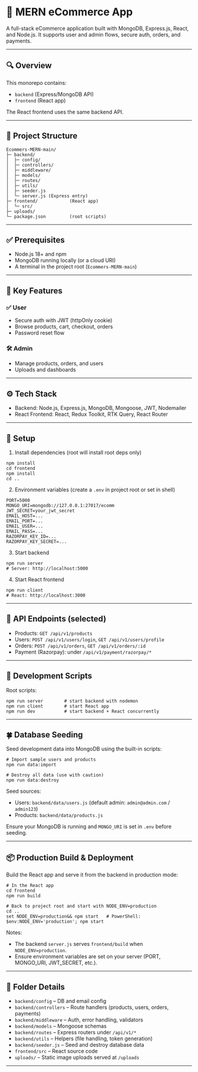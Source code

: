 # 🛒 MERN eCommerce App

A full-stack eCommerce application built with MongoDB, Express.js, React, and Node.js. It supports user and admin flows, secure auth, orders, and payments.

---

## 🔍 Overview

This monorepo contains:
- `backend` (Express/MongoDB API)
- `frontend` (React app)

The React frontend uses the same backend API.

---

## 📂 Project Structure

```
Ecommers-MERN-main/
├─ backend/
│  ├─ config/
│  ├─ controllers/
│  ├─ middleware/
│  ├─ models/
│  ├─ routes/
│  ├─ utils/
│  ├─ seeder.js
│  └─ server.js (Express entry)
├─ frontend/            (React app)
│  └─ src/
├─ uploads/
└─ package.json         (root scripts)
```

---

## ✅ Prerequisites

- Node.js 18+ and npm
- MongoDB running locally (or a cloud URI)
- A terminal in the project root (`Ecommers-MERN-main`)

---

## 🚀 Key Features

### ✅ User
- Secure auth with JWT (httpOnly cookie)
- Browse products, cart, checkout, orders
- Password reset flow

### 🛠️ Admin
- Manage products, orders, and users
- Uploads and dashboards

---

## ⚙️ Tech Stack

- Backend: Node.js, Express.js, MongoDB, Mongoose, JWT, Nodemailer
- React Frontend: React, Redux Toolkit, RTK Query, React Router

---

## 🔧 Setup

1) Install dependencies (root will install root deps only)

```
npm install
cd frontend
npm install
cd ..
```

2) Environment variables (create a `.env` in project root or set in shell)

```
PORT=5000
MONGO_URI=mongodb://127.0.0.1:27017/ecomm
JWT_SECRET=your_jwt_secret
EMAIL_HOST=...
EMAIL_PORT=...
EMAIL_USER=...
EMAIL_PASS=...
RAZORPAY_KEY_ID=...
RAZORPAY_KEY_SECRET=...
```

3) Start backend

```
npm run server
# Server: http://localhost:5000
```

4) Start React frontend

```
npm run client
# React: http://localhost:3000
```



---

## 📡 API Endpoints (selected)

- Products: `GET /api/v1/products`
- Users: `POST /api/v1/users/login`, `GET /api/v1/users/profile`
- Orders: `POST /api/v1/orders`, `GET /api/v1/orders/:id`
- Payment (Razorpay): under `/api/v1/payment/razorpay/*`

---

## 🧪 Development Scripts

Root scripts:

```
npm run server        # start backend with nodemon
npm run client        # start React app
npm run dev           # start backend + React concurrently
```

---

## 🍀 Database Seeding

Seed development data into MongoDB using the built-in scripts:

```
# Import sample users and products
npm run data:import

# Destroy all data (use with caution)
npm run data:destroy
```

Seed sources:
- Users: `backend/data/users.js` (default admin: `admin@admin.com` / `admin123`)
- Products: `backend/data/products.js`

Ensure your MongoDB is running and `MONGO_URI` is set in `.env` before seeding.

---

## 📦 Production Build & Deployment

Build the React app and serve it from the backend in production mode:

```
# In the React app
cd frontend
npm run build

# Back to project root and start with NODE_ENV=production
cd ..
set NODE_ENV=production&& npm start   # PowerShell: $env:NODE_ENV='production'; npm start
```

Notes:
- The backend `server.js` serves `frontend/build` when `NODE_ENV=production`.
- Ensure environment variables are set on your server (PORT, MONGO_URI, JWT_SECRET, etc.).

---

## 📁 Folder Details

- `backend/config`          – DB and email config
- `backend/controllers`     – Route handlers (products, users, orders, payments)
- `backend/middleware`      – Auth, error handling, validators
- `backend/models`          – Mongoose schemas
- `backend/routes`          – Express routers under `/api/v1/*`
- `backend/utils`           – Helpers (file handling, token generation)
- `backend/seeder.js`       – Seed and destroy database data
- `frontend/src`            – React source code
- `uploads/`                – Static image uploads served at `/uploads`

---

